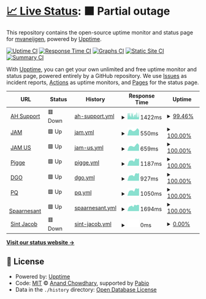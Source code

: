 # [📈 Live Status](https://mvaneijgen.github.io/provider-upptime): <!--live status--> **🟧 Partial outage**

This repository contains the open-source uptime monitor and status page for [mvaneijgen](https://mvaneijgen.github.io/provider-upptime), powered by [Upptime](https://github.com/upptime/upptime).

[![Uptime CI](https://github.com/mvaneijgen/provider-upptime/workflows/Uptime%20CI/badge.svg)](https://github.com/mvaneijgen/provider-upptime/actions?query=workflow%3A%22Uptime+CI%22)
[![Response Time CI](https://github.com/mvaneijgen/provider-upptime/workflows/Response%20Time%20CI/badge.svg)](https://github.com/mvaneijgen/provider-upptime/actions?query=workflow%3A%22Response+Time+CI%22)
[![Graphs CI](https://github.com/mvaneijgen/provider-upptime/workflows/Graphs%20CI/badge.svg)](https://github.com/mvaneijgen/provider-upptime/actions?query=workflow%3A%22Graphs+CI%22)
[![Static Site CI](https://github.com/mvaneijgen/provider-upptime/workflows/Static%20Site%20CI/badge.svg)](https://github.com/mvaneijgen/provider-upptime/actions?query=workflow%3A%22Static+Site+CI%22)
[![Summary CI](https://github.com/mvaneijgen/provider-upptime/workflows/Summary%20CI/badge.svg)](https://github.com/mvaneijgen/provider-upptime/actions?query=workflow%3A%22Summary+CI%22)

With [Upptime](https://upptime.js.org), you can get your own unlimited and free uptime monitor and status page, powered entirely by a GitHub repository. We use [Issues](https://github.com/mvaneijgen/provider-upptime/issues) as incident reports, [Actions](https://github.com/mvaneijgen/provider-upptime/actions) as uptime monitors, and [Pages](https://mvaneijgen.github.io/provider-upptime) for the status page.

<!--start: status pages-->
<!-- This summary is generated by Upptime (https://github.com/upptime/upptime) -->
<!-- Do not edit this manually, your changes will be overwritten -->
<!-- prettier-ignore -->
| URL | Status | History | Response Time | Uptime |
| --- | ------ | ------- | ------------- | ------ |
| <img alt="" src="https://icons.duckduckgo.com/ip3/ahsupport.boehringer-ingelheim.be.ico" height="13"> [AH Support](http://ahsupport.boehringer-ingelheim.be) | 🟥 Down | [ah-support.yml](https://github.com/mvaneijgen/provider-upptime/commits/HEAD/history/ah-support.yml) | <details><summary><img alt="Response time graph" src="./graphs/ah-support/response-time-week.png" height="20"> 1422ms</summary><br><a href="https://mvaneijgen.nl/history/ah-support"><img alt="Response time 2262" src="https://img.shields.io/endpoint?url=https%3A%2F%2Fraw.githubusercontent.com%2Fmvaneijgen%2Fprovider-upptime%2FHEAD%2Fapi%2Fah-support%2Fresponse-time.json"></a><br><a href="https://mvaneijgen.nl/history/ah-support"><img alt="24-hour response time 1315" src="https://img.shields.io/endpoint?url=https%3A%2F%2Fraw.githubusercontent.com%2Fmvaneijgen%2Fprovider-upptime%2FHEAD%2Fapi%2Fah-support%2Fresponse-time-day.json"></a><br><a href="https://mvaneijgen.nl/history/ah-support"><img alt="7-day response time 1422" src="https://img.shields.io/endpoint?url=https%3A%2F%2Fraw.githubusercontent.com%2Fmvaneijgen%2Fprovider-upptime%2FHEAD%2Fapi%2Fah-support%2Fresponse-time-week.json"></a><br><a href="https://mvaneijgen.nl/history/ah-support"><img alt="30-day response time 1862" src="https://img.shields.io/endpoint?url=https%3A%2F%2Fraw.githubusercontent.com%2Fmvaneijgen%2Fprovider-upptime%2FHEAD%2Fapi%2Fah-support%2Fresponse-time-month.json"></a><br><a href="https://mvaneijgen.nl/history/ah-support"><img alt="1-year response time 2262" src="https://img.shields.io/endpoint?url=https%3A%2F%2Fraw.githubusercontent.com%2Fmvaneijgen%2Fprovider-upptime%2FHEAD%2Fapi%2Fah-support%2Fresponse-time-year.json"></a></details> | <details><summary><a href="https://mvaneijgen.nl/history/ah-support">99.46%</a></summary><a href="https://mvaneijgen.nl/history/ah-support"><img alt="All-time uptime 99.90%" src="https://img.shields.io/endpoint?url=https%3A%2F%2Fraw.githubusercontent.com%2Fmvaneijgen%2Fprovider-upptime%2FHEAD%2Fapi%2Fah-support%2Fuptime.json"></a><br><a href="https://mvaneijgen.nl/history/ah-support"><img alt="24-hour uptime 99.99%" src="https://img.shields.io/endpoint?url=https%3A%2F%2Fraw.githubusercontent.com%2Fmvaneijgen%2Fprovider-upptime%2FHEAD%2Fapi%2Fah-support%2Fuptime-day.json"></a><br><a href="https://mvaneijgen.nl/history/ah-support"><img alt="7-day uptime 99.46%" src="https://img.shields.io/endpoint?url=https%3A%2F%2Fraw.githubusercontent.com%2Fmvaneijgen%2Fprovider-upptime%2FHEAD%2Fapi%2Fah-support%2Fuptime-week.json"></a><br><a href="https://mvaneijgen.nl/history/ah-support"><img alt="30-day uptime 99.77%" src="https://img.shields.io/endpoint?url=https%3A%2F%2Fraw.githubusercontent.com%2Fmvaneijgen%2Fprovider-upptime%2FHEAD%2Fapi%2Fah-support%2Fuptime-month.json"></a><br><a href="https://mvaneijgen.nl/history/ah-support"><img alt="1-year uptime 99.90%" src="https://img.shields.io/endpoint?url=https%3A%2F%2Fraw.githubusercontent.com%2Fmvaneijgen%2Fprovider-upptime%2FHEAD%2Fapi%2Fah-support%2Fuptime-year.json"></a></details>
| <img alt="" src="https://icons.duckduckgo.com/ip3/jointacademymicroport.com.ico" height="13"> [JAM](http://jointacademymicroport.com) | 🟩 Up | [jam.yml](https://github.com/mvaneijgen/provider-upptime/commits/HEAD/history/jam.yml) | <details><summary><img alt="Response time graph" src="./graphs/jam/response-time-week.png" height="20"> 550ms</summary><br><a href="https://mvaneijgen.nl/history/jam"><img alt="Response time 497" src="https://img.shields.io/endpoint?url=https%3A%2F%2Fraw.githubusercontent.com%2Fmvaneijgen%2Fprovider-upptime%2FHEAD%2Fapi%2Fjam%2Fresponse-time.json"></a><br><a href="https://mvaneijgen.nl/history/jam"><img alt="24-hour response time 546" src="https://img.shields.io/endpoint?url=https%3A%2F%2Fraw.githubusercontent.com%2Fmvaneijgen%2Fprovider-upptime%2FHEAD%2Fapi%2Fjam%2Fresponse-time-day.json"></a><br><a href="https://mvaneijgen.nl/history/jam"><img alt="7-day response time 550" src="https://img.shields.io/endpoint?url=https%3A%2F%2Fraw.githubusercontent.com%2Fmvaneijgen%2Fprovider-upptime%2FHEAD%2Fapi%2Fjam%2Fresponse-time-week.json"></a><br><a href="https://mvaneijgen.nl/history/jam"><img alt="30-day response time 483" src="https://img.shields.io/endpoint?url=https%3A%2F%2Fraw.githubusercontent.com%2Fmvaneijgen%2Fprovider-upptime%2FHEAD%2Fapi%2Fjam%2Fresponse-time-month.json"></a><br><a href="https://mvaneijgen.nl/history/jam"><img alt="1-year response time 497" src="https://img.shields.io/endpoint?url=https%3A%2F%2Fraw.githubusercontent.com%2Fmvaneijgen%2Fprovider-upptime%2FHEAD%2Fapi%2Fjam%2Fresponse-time-year.json"></a></details> | <details><summary><a href="https://mvaneijgen.nl/history/jam">100.00%</a></summary><a href="https://mvaneijgen.nl/history/jam"><img alt="All-time uptime 99.96%" src="https://img.shields.io/endpoint?url=https%3A%2F%2Fraw.githubusercontent.com%2Fmvaneijgen%2Fprovider-upptime%2FHEAD%2Fapi%2Fjam%2Fuptime.json"></a><br><a href="https://mvaneijgen.nl/history/jam"><img alt="24-hour uptime 100.00%" src="https://img.shields.io/endpoint?url=https%3A%2F%2Fraw.githubusercontent.com%2Fmvaneijgen%2Fprovider-upptime%2FHEAD%2Fapi%2Fjam%2Fuptime-day.json"></a><br><a href="https://mvaneijgen.nl/history/jam"><img alt="7-day uptime 100.00%" src="https://img.shields.io/endpoint?url=https%3A%2F%2Fraw.githubusercontent.com%2Fmvaneijgen%2Fprovider-upptime%2FHEAD%2Fapi%2Fjam%2Fuptime-week.json"></a><br><a href="https://mvaneijgen.nl/history/jam"><img alt="30-day uptime 99.90%" src="https://img.shields.io/endpoint?url=https%3A%2F%2Fraw.githubusercontent.com%2Fmvaneijgen%2Fprovider-upptime%2FHEAD%2Fapi%2Fjam%2Fuptime-month.json"></a><br><a href="https://mvaneijgen.nl/history/jam"><img alt="1-year uptime 99.96%" src="https://img.shields.io/endpoint?url=https%3A%2F%2Fraw.githubusercontent.com%2Fmvaneijgen%2Fprovider-upptime%2FHEAD%2Fapi%2Fjam%2Fuptime-year.json"></a></details>
| <img alt="" src="https://icons.duckduckgo.com/ip3/microportjam.com.ico" height="13"> [JAM US](http://microportjam.com) | 🟩 Up | [jam-us.yml](https://github.com/mvaneijgen/provider-upptime/commits/HEAD/history/jam-us.yml) | <details><summary><img alt="Response time graph" src="./graphs/jam-us/response-time-week.png" height="20"> 659ms</summary><br><a href="https://mvaneijgen.nl/history/jam-us"><img alt="Response time 757" src="https://img.shields.io/endpoint?url=https%3A%2F%2Fraw.githubusercontent.com%2Fmvaneijgen%2Fprovider-upptime%2FHEAD%2Fapi%2Fjam-us%2Fresponse-time.json"></a><br><a href="https://mvaneijgen.nl/history/jam-us"><img alt="24-hour response time 713" src="https://img.shields.io/endpoint?url=https%3A%2F%2Fraw.githubusercontent.com%2Fmvaneijgen%2Fprovider-upptime%2FHEAD%2Fapi%2Fjam-us%2Fresponse-time-day.json"></a><br><a href="https://mvaneijgen.nl/history/jam-us"><img alt="7-day response time 659" src="https://img.shields.io/endpoint?url=https%3A%2F%2Fraw.githubusercontent.com%2Fmvaneijgen%2Fprovider-upptime%2FHEAD%2Fapi%2Fjam-us%2Fresponse-time-week.json"></a><br><a href="https://mvaneijgen.nl/history/jam-us"><img alt="30-day response time 588" src="https://img.shields.io/endpoint?url=https%3A%2F%2Fraw.githubusercontent.com%2Fmvaneijgen%2Fprovider-upptime%2FHEAD%2Fapi%2Fjam-us%2Fresponse-time-month.json"></a><br><a href="https://mvaneijgen.nl/history/jam-us"><img alt="1-year response time 757" src="https://img.shields.io/endpoint?url=https%3A%2F%2Fraw.githubusercontent.com%2Fmvaneijgen%2Fprovider-upptime%2FHEAD%2Fapi%2Fjam-us%2Fresponse-time-year.json"></a></details> | <details><summary><a href="https://mvaneijgen.nl/history/jam-us">100.00%</a></summary><a href="https://mvaneijgen.nl/history/jam-us"><img alt="All-time uptime 99.86%" src="https://img.shields.io/endpoint?url=https%3A%2F%2Fraw.githubusercontent.com%2Fmvaneijgen%2Fprovider-upptime%2FHEAD%2Fapi%2Fjam-us%2Fuptime.json"></a><br><a href="https://mvaneijgen.nl/history/jam-us"><img alt="24-hour uptime 100.00%" src="https://img.shields.io/endpoint?url=https%3A%2F%2Fraw.githubusercontent.com%2Fmvaneijgen%2Fprovider-upptime%2FHEAD%2Fapi%2Fjam-us%2Fuptime-day.json"></a><br><a href="https://mvaneijgen.nl/history/jam-us"><img alt="7-day uptime 100.00%" src="https://img.shields.io/endpoint?url=https%3A%2F%2Fraw.githubusercontent.com%2Fmvaneijgen%2Fprovider-upptime%2FHEAD%2Fapi%2Fjam-us%2Fuptime-week.json"></a><br><a href="https://mvaneijgen.nl/history/jam-us"><img alt="30-day uptime 99.90%" src="https://img.shields.io/endpoint?url=https%3A%2F%2Fraw.githubusercontent.com%2Fmvaneijgen%2Fprovider-upptime%2FHEAD%2Fapi%2Fjam-us%2Fuptime-month.json"></a><br><a href="https://mvaneijgen.nl/history/jam-us"><img alt="1-year uptime 99.86%" src="https://img.shields.io/endpoint?url=https%3A%2F%2Fraw.githubusercontent.com%2Fmvaneijgen%2Fprovider-upptime%2FHEAD%2Fapi%2Fjam-us%2Fuptime-year.json"></a></details>
| <img alt="" src="https://icons.duckduckgo.com/ip3/vanderpigge.nl.ico" height="13"> [Pigge](http://vanderpigge.nl) | 🟩 Up | [pigge.yml](https://github.com/mvaneijgen/provider-upptime/commits/HEAD/history/pigge.yml) | <details><summary><img alt="Response time graph" src="./graphs/pigge/response-time-week.png" height="20"> 1187ms</summary><br><a href="https://mvaneijgen.nl/history/pigge"><img alt="Response time 1210" src="https://img.shields.io/endpoint?url=https%3A%2F%2Fraw.githubusercontent.com%2Fmvaneijgen%2Fprovider-upptime%2FHEAD%2Fapi%2Fpigge%2Fresponse-time.json"></a><br><a href="https://mvaneijgen.nl/history/pigge"><img alt="24-hour response time 1496" src="https://img.shields.io/endpoint?url=https%3A%2F%2Fraw.githubusercontent.com%2Fmvaneijgen%2Fprovider-upptime%2FHEAD%2Fapi%2Fpigge%2Fresponse-time-day.json"></a><br><a href="https://mvaneijgen.nl/history/pigge"><img alt="7-day response time 1187" src="https://img.shields.io/endpoint?url=https%3A%2F%2Fraw.githubusercontent.com%2Fmvaneijgen%2Fprovider-upptime%2FHEAD%2Fapi%2Fpigge%2Fresponse-time-week.json"></a><br><a href="https://mvaneijgen.nl/history/pigge"><img alt="30-day response time 1516" src="https://img.shields.io/endpoint?url=https%3A%2F%2Fraw.githubusercontent.com%2Fmvaneijgen%2Fprovider-upptime%2FHEAD%2Fapi%2Fpigge%2Fresponse-time-month.json"></a><br><a href="https://mvaneijgen.nl/history/pigge"><img alt="1-year response time 1210" src="https://img.shields.io/endpoint?url=https%3A%2F%2Fraw.githubusercontent.com%2Fmvaneijgen%2Fprovider-upptime%2FHEAD%2Fapi%2Fpigge%2Fresponse-time-year.json"></a></details> | <details><summary><a href="https://mvaneijgen.nl/history/pigge">100.00%</a></summary><a href="https://mvaneijgen.nl/history/pigge"><img alt="All-time uptime 99.95%" src="https://img.shields.io/endpoint?url=https%3A%2F%2Fraw.githubusercontent.com%2Fmvaneijgen%2Fprovider-upptime%2FHEAD%2Fapi%2Fpigge%2Fuptime.json"></a><br><a href="https://mvaneijgen.nl/history/pigge"><img alt="24-hour uptime 100.00%" src="https://img.shields.io/endpoint?url=https%3A%2F%2Fraw.githubusercontent.com%2Fmvaneijgen%2Fprovider-upptime%2FHEAD%2Fapi%2Fpigge%2Fuptime-day.json"></a><br><a href="https://mvaneijgen.nl/history/pigge"><img alt="7-day uptime 100.00%" src="https://img.shields.io/endpoint?url=https%3A%2F%2Fraw.githubusercontent.com%2Fmvaneijgen%2Fprovider-upptime%2FHEAD%2Fapi%2Fpigge%2Fuptime-week.json"></a><br><a href="https://mvaneijgen.nl/history/pigge"><img alt="30-day uptime 99.89%" src="https://img.shields.io/endpoint?url=https%3A%2F%2Fraw.githubusercontent.com%2Fmvaneijgen%2Fprovider-upptime%2FHEAD%2Fapi%2Fpigge%2Fuptime-month.json"></a><br><a href="https://mvaneijgen.nl/history/pigge"><img alt="1-year uptime 99.95%" src="https://img.shields.io/endpoint?url=https%3A%2F%2Fraw.githubusercontent.com%2Fmvaneijgen%2Fprovider-upptime%2FHEAD%2Fapi%2Fpigge%2Fuptime-year.json"></a></details>
| <img alt="" src="https://icons.duckduckgo.com/ip3/degroeneos.nl.ico" height="13"> [DGO](https://degroeneos.nl) | 🟩 Up | [dgo.yml](https://github.com/mvaneijgen/provider-upptime/commits/HEAD/history/dgo.yml) | <details><summary><img alt="Response time graph" src="./graphs/dgo/response-time-week.png" height="20"> 927ms</summary><br><a href="https://mvaneijgen.nl/history/dgo"><img alt="Response time 1279" src="https://img.shields.io/endpoint?url=https%3A%2F%2Fraw.githubusercontent.com%2Fmvaneijgen%2Fprovider-upptime%2FHEAD%2Fapi%2Fdgo%2Fresponse-time.json"></a><br><a href="https://mvaneijgen.nl/history/dgo"><img alt="24-hour response time 1171" src="https://img.shields.io/endpoint?url=https%3A%2F%2Fraw.githubusercontent.com%2Fmvaneijgen%2Fprovider-upptime%2FHEAD%2Fapi%2Fdgo%2Fresponse-time-day.json"></a><br><a href="https://mvaneijgen.nl/history/dgo"><img alt="7-day response time 927" src="https://img.shields.io/endpoint?url=https%3A%2F%2Fraw.githubusercontent.com%2Fmvaneijgen%2Fprovider-upptime%2FHEAD%2Fapi%2Fdgo%2Fresponse-time-week.json"></a><br><a href="https://mvaneijgen.nl/history/dgo"><img alt="30-day response time 1186" src="https://img.shields.io/endpoint?url=https%3A%2F%2Fraw.githubusercontent.com%2Fmvaneijgen%2Fprovider-upptime%2FHEAD%2Fapi%2Fdgo%2Fresponse-time-month.json"></a><br><a href="https://mvaneijgen.nl/history/dgo"><img alt="1-year response time 1279" src="https://img.shields.io/endpoint?url=https%3A%2F%2Fraw.githubusercontent.com%2Fmvaneijgen%2Fprovider-upptime%2FHEAD%2Fapi%2Fdgo%2Fresponse-time-year.json"></a></details> | <details><summary><a href="https://mvaneijgen.nl/history/dgo">100.00%</a></summary><a href="https://mvaneijgen.nl/history/dgo"><img alt="All-time uptime 99.75%" src="https://img.shields.io/endpoint?url=https%3A%2F%2Fraw.githubusercontent.com%2Fmvaneijgen%2Fprovider-upptime%2FHEAD%2Fapi%2Fdgo%2Fuptime.json"></a><br><a href="https://mvaneijgen.nl/history/dgo"><img alt="24-hour uptime 100.00%" src="https://img.shields.io/endpoint?url=https%3A%2F%2Fraw.githubusercontent.com%2Fmvaneijgen%2Fprovider-upptime%2FHEAD%2Fapi%2Fdgo%2Fuptime-day.json"></a><br><a href="https://mvaneijgen.nl/history/dgo"><img alt="7-day uptime 100.00%" src="https://img.shields.io/endpoint?url=https%3A%2F%2Fraw.githubusercontent.com%2Fmvaneijgen%2Fprovider-upptime%2FHEAD%2Fapi%2Fdgo%2Fuptime-week.json"></a><br><a href="https://mvaneijgen.nl/history/dgo"><img alt="30-day uptime 99.89%" src="https://img.shields.io/endpoint?url=https%3A%2F%2Fraw.githubusercontent.com%2Fmvaneijgen%2Fprovider-upptime%2FHEAD%2Fapi%2Fdgo%2Fuptime-month.json"></a><br><a href="https://mvaneijgen.nl/history/dgo"><img alt="1-year uptime 99.75%" src="https://img.shields.io/endpoint?url=https%3A%2F%2Fraw.githubusercontent.com%2Fmvaneijgen%2Fprovider-upptime%2FHEAD%2Fapi%2Fdgo%2Fuptime-year.json"></a></details>
| <img alt="" src="https://icons.duckduckgo.com/ip3/pq-opleidingen.nl.ico" height="13"> [PQ](https://pq-opleidingen.nl) | 🟩 Up | [pq.yml](https://github.com/mvaneijgen/provider-upptime/commits/HEAD/history/pq.yml) | <details><summary><img alt="Response time graph" src="./graphs/pq/response-time-week.png" height="20"> 1050ms</summary><br><a href="https://mvaneijgen.nl/history/pq"><img alt="Response time 970" src="https://img.shields.io/endpoint?url=https%3A%2F%2Fraw.githubusercontent.com%2Fmvaneijgen%2Fprovider-upptime%2FHEAD%2Fapi%2Fpq%2Fresponse-time.json"></a><br><a href="https://mvaneijgen.nl/history/pq"><img alt="24-hour response time 1328" src="https://img.shields.io/endpoint?url=https%3A%2F%2Fraw.githubusercontent.com%2Fmvaneijgen%2Fprovider-upptime%2FHEAD%2Fapi%2Fpq%2Fresponse-time-day.json"></a><br><a href="https://mvaneijgen.nl/history/pq"><img alt="7-day response time 1050" src="https://img.shields.io/endpoint?url=https%3A%2F%2Fraw.githubusercontent.com%2Fmvaneijgen%2Fprovider-upptime%2FHEAD%2Fapi%2Fpq%2Fresponse-time-week.json"></a><br><a href="https://mvaneijgen.nl/history/pq"><img alt="30-day response time 1119" src="https://img.shields.io/endpoint?url=https%3A%2F%2Fraw.githubusercontent.com%2Fmvaneijgen%2Fprovider-upptime%2FHEAD%2Fapi%2Fpq%2Fresponse-time-month.json"></a><br><a href="https://mvaneijgen.nl/history/pq"><img alt="1-year response time 970" src="https://img.shields.io/endpoint?url=https%3A%2F%2Fraw.githubusercontent.com%2Fmvaneijgen%2Fprovider-upptime%2FHEAD%2Fapi%2Fpq%2Fresponse-time-year.json"></a></details> | <details><summary><a href="https://mvaneijgen.nl/history/pq">100.00%</a></summary><a href="https://mvaneijgen.nl/history/pq"><img alt="All-time uptime 99.94%" src="https://img.shields.io/endpoint?url=https%3A%2F%2Fraw.githubusercontent.com%2Fmvaneijgen%2Fprovider-upptime%2FHEAD%2Fapi%2Fpq%2Fuptime.json"></a><br><a href="https://mvaneijgen.nl/history/pq"><img alt="24-hour uptime 100.00%" src="https://img.shields.io/endpoint?url=https%3A%2F%2Fraw.githubusercontent.com%2Fmvaneijgen%2Fprovider-upptime%2FHEAD%2Fapi%2Fpq%2Fuptime-day.json"></a><br><a href="https://mvaneijgen.nl/history/pq"><img alt="7-day uptime 100.00%" src="https://img.shields.io/endpoint?url=https%3A%2F%2Fraw.githubusercontent.com%2Fmvaneijgen%2Fprovider-upptime%2FHEAD%2Fapi%2Fpq%2Fuptime-week.json"></a><br><a href="https://mvaneijgen.nl/history/pq"><img alt="30-day uptime 99.86%" src="https://img.shields.io/endpoint?url=https%3A%2F%2Fraw.githubusercontent.com%2Fmvaneijgen%2Fprovider-upptime%2FHEAD%2Fapi%2Fpq%2Fuptime-month.json"></a><br><a href="https://mvaneijgen.nl/history/pq"><img alt="1-year uptime 99.94%" src="https://img.shields.io/endpoint?url=https%3A%2F%2Fraw.githubusercontent.com%2Fmvaneijgen%2Fprovider-upptime%2FHEAD%2Fapi%2Fpq%2Fuptime-year.json"></a></details>
| <img alt="" src="https://icons.duckduckgo.com/ip3/spaarnesant.nl.ico" height="13"> [Spaarnesant](https://spaarnesant.nl) | 🟩 Up | [spaarnesant.yml](https://github.com/mvaneijgen/provider-upptime/commits/HEAD/history/spaarnesant.yml) | <details><summary><img alt="Response time graph" src="./graphs/spaarnesant/response-time-week.png" height="20"> 1694ms</summary><br><a href="https://mvaneijgen.nl/history/spaarnesant"><img alt="Response time 1470" src="https://img.shields.io/endpoint?url=https%3A%2F%2Fraw.githubusercontent.com%2Fmvaneijgen%2Fprovider-upptime%2FHEAD%2Fapi%2Fspaarnesant%2Fresponse-time.json"></a><br><a href="https://mvaneijgen.nl/history/spaarnesant"><img alt="24-hour response time 1958" src="https://img.shields.io/endpoint?url=https%3A%2F%2Fraw.githubusercontent.com%2Fmvaneijgen%2Fprovider-upptime%2FHEAD%2Fapi%2Fspaarnesant%2Fresponse-time-day.json"></a><br><a href="https://mvaneijgen.nl/history/spaarnesant"><img alt="7-day response time 1694" src="https://img.shields.io/endpoint?url=https%3A%2F%2Fraw.githubusercontent.com%2Fmvaneijgen%2Fprovider-upptime%2FHEAD%2Fapi%2Fspaarnesant%2Fresponse-time-week.json"></a><br><a href="https://mvaneijgen.nl/history/spaarnesant"><img alt="30-day response time 1498" src="https://img.shields.io/endpoint?url=https%3A%2F%2Fraw.githubusercontent.com%2Fmvaneijgen%2Fprovider-upptime%2FHEAD%2Fapi%2Fspaarnesant%2Fresponse-time-month.json"></a><br><a href="https://mvaneijgen.nl/history/spaarnesant"><img alt="1-year response time 1470" src="https://img.shields.io/endpoint?url=https%3A%2F%2Fraw.githubusercontent.com%2Fmvaneijgen%2Fprovider-upptime%2FHEAD%2Fapi%2Fspaarnesant%2Fresponse-time-year.json"></a></details> | <details><summary><a href="https://mvaneijgen.nl/history/spaarnesant">100.00%</a></summary><a href="https://mvaneijgen.nl/history/spaarnesant"><img alt="All-time uptime 100.00%" src="https://img.shields.io/endpoint?url=https%3A%2F%2Fraw.githubusercontent.com%2Fmvaneijgen%2Fprovider-upptime%2FHEAD%2Fapi%2Fspaarnesant%2Fuptime.json"></a><br><a href="https://mvaneijgen.nl/history/spaarnesant"><img alt="24-hour uptime 100.00%" src="https://img.shields.io/endpoint?url=https%3A%2F%2Fraw.githubusercontent.com%2Fmvaneijgen%2Fprovider-upptime%2FHEAD%2Fapi%2Fspaarnesant%2Fuptime-day.json"></a><br><a href="https://mvaneijgen.nl/history/spaarnesant"><img alt="7-day uptime 100.00%" src="https://img.shields.io/endpoint?url=https%3A%2F%2Fraw.githubusercontent.com%2Fmvaneijgen%2Fprovider-upptime%2FHEAD%2Fapi%2Fspaarnesant%2Fuptime-week.json"></a><br><a href="https://mvaneijgen.nl/history/spaarnesant"><img alt="30-day uptime 100.00%" src="https://img.shields.io/endpoint?url=https%3A%2F%2Fraw.githubusercontent.com%2Fmvaneijgen%2Fprovider-upptime%2FHEAD%2Fapi%2Fspaarnesant%2Fuptime-month.json"></a><br><a href="https://mvaneijgen.nl/history/spaarnesant"><img alt="1-year uptime 100.00%" src="https://img.shields.io/endpoint?url=https%3A%2F%2Fraw.githubusercontent.com%2Fmvaneijgen%2Fprovider-upptime%2FHEAD%2Fapi%2Fspaarnesant%2Fuptime-year.json"></a></details>
| <img alt="" src="https://icons.duckduckgo.com/ip3/sintjacob.nl.ico" height="13"> [Sint Jacob](https://sintjacob.nl) | 🟥 Down | [sint-jacob.yml](https://github.com/mvaneijgen/provider-upptime/commits/HEAD/history/sint-jacob.yml) | <details><summary><img alt="Response time graph" src="./graphs/sint-jacob/response-time-week.png" height="20"> 0ms</summary><br><a href="https://mvaneijgen.nl/history/sint-jacob"><img alt="Response time 1600" src="https://img.shields.io/endpoint?url=https%3A%2F%2Fraw.githubusercontent.com%2Fmvaneijgen%2Fprovider-upptime%2FHEAD%2Fapi%2Fsint-jacob%2Fresponse-time.json"></a><br><a href="https://mvaneijgen.nl/history/sint-jacob"><img alt="24-hour response time 0" src="https://img.shields.io/endpoint?url=https%3A%2F%2Fraw.githubusercontent.com%2Fmvaneijgen%2Fprovider-upptime%2FHEAD%2Fapi%2Fsint-jacob%2Fresponse-time-day.json"></a><br><a href="https://mvaneijgen.nl/history/sint-jacob"><img alt="7-day response time 0" src="https://img.shields.io/endpoint?url=https%3A%2F%2Fraw.githubusercontent.com%2Fmvaneijgen%2Fprovider-upptime%2FHEAD%2Fapi%2Fsint-jacob%2Fresponse-time-week.json"></a><br><a href="https://mvaneijgen.nl/history/sint-jacob"><img alt="30-day response time 0" src="https://img.shields.io/endpoint?url=https%3A%2F%2Fraw.githubusercontent.com%2Fmvaneijgen%2Fprovider-upptime%2FHEAD%2Fapi%2Fsint-jacob%2Fresponse-time-month.json"></a><br><a href="https://mvaneijgen.nl/history/sint-jacob"><img alt="1-year response time 1600" src="https://img.shields.io/endpoint?url=https%3A%2F%2Fraw.githubusercontent.com%2Fmvaneijgen%2Fprovider-upptime%2FHEAD%2Fapi%2Fsint-jacob%2Fresponse-time-year.json"></a></details> | <details><summary><a href="https://mvaneijgen.nl/history/sint-jacob">0.00%</a></summary><a href="https://mvaneijgen.nl/history/sint-jacob"><img alt="All-time uptime 2.86%" src="https://img.shields.io/endpoint?url=https%3A%2F%2Fraw.githubusercontent.com%2Fmvaneijgen%2Fprovider-upptime%2FHEAD%2Fapi%2Fsint-jacob%2Fuptime.json"></a><br><a href="https://mvaneijgen.nl/history/sint-jacob"><img alt="24-hour uptime 0.00%" src="https://img.shields.io/endpoint?url=https%3A%2F%2Fraw.githubusercontent.com%2Fmvaneijgen%2Fprovider-upptime%2FHEAD%2Fapi%2Fsint-jacob%2Fuptime-day.json"></a><br><a href="https://mvaneijgen.nl/history/sint-jacob"><img alt="7-day uptime 0.00%" src="https://img.shields.io/endpoint?url=https%3A%2F%2Fraw.githubusercontent.com%2Fmvaneijgen%2Fprovider-upptime%2FHEAD%2Fapi%2Fsint-jacob%2Fuptime-week.json"></a><br><a href="https://mvaneijgen.nl/history/sint-jacob"><img alt="30-day uptime 0.00%" src="https://img.shields.io/endpoint?url=https%3A%2F%2Fraw.githubusercontent.com%2Fmvaneijgen%2Fprovider-upptime%2FHEAD%2Fapi%2Fsint-jacob%2Fuptime-month.json"></a><br><a href="https://mvaneijgen.nl/history/sint-jacob"><img alt="1-year uptime 2.86%" src="https://img.shields.io/endpoint?url=https%3A%2F%2Fraw.githubusercontent.com%2Fmvaneijgen%2Fprovider-upptime%2FHEAD%2Fapi%2Fsint-jacob%2Fuptime-year.json"></a></details>

<!--end: status pages-->

[**Visit our status website →**](https://mvaneijgen.github.io/provider-upptime)

## 📄 License

- Powered by: [Upptime](https://github.com/upptime/upptime)
- Code: [MIT](./LICENSE) © [Anand Chowdhary](https://anandchowdhary.com), supported by [Pabio](https://pabio.com)
- Data in the `./history` directory: [Open Database License](https://opendatacommons.org/licenses/odbl/1-0/)
